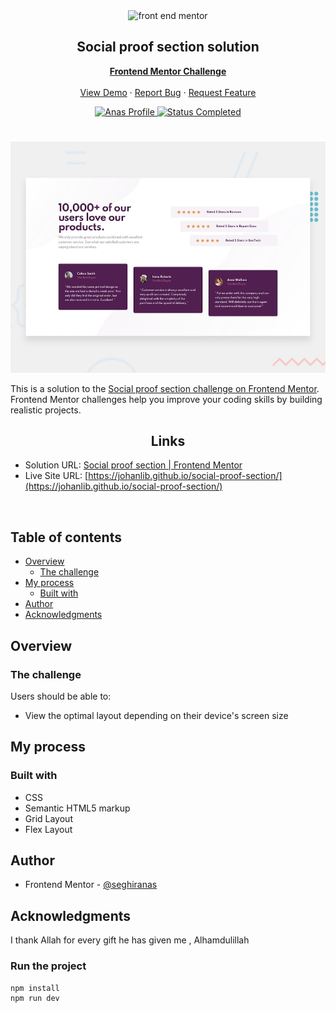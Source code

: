 <div id="top"></div>

<div align="center">

  <img src="https://www.frontendmentor.io/static/images/logo-mobile.svg" alt="front end mentor" width="80">

  <h2 align="center">Social proof section solution</h2>
  <p align="center">
  <!-- a modifier -->
    <a href="https://www.frontendmentor.io/challenges/social-proof-section-6e0qTv_bA"><strong>Frontend Mentor Challenge</strong></a>
    <br />
    <br />
    <a href="https://johanlib.github.io/social-proof-section/">View Demo</a>
    ·
    <a href="https://github.com/johanLib/social-proof-section/issues" target="_blank">Report Bug</a>
    ·
    <a href="https://github.com/johanLib/social-proof-section/issues" target="_blank">Request Feature</a>
  </p>
</div>

<!-- Bagdes -->
<div align="center">
  <!-- Profile -->
  <a href="https://www.frontendmentor.io/profile/seghiranas">
    <img src="https://img.shields.io/badge/Profile-Seghir%20Anas-07043B?style=for-the-badge&logo=frontendmentor" alt="Anas Profile">
  </a>
  <!-- Status -->
  <a href="#">
    <img src="https://img.shields.io/badge/Status-Completed-brightgreen?style=for-the-badge" alt="Status Completed">
  </a>

</div>

#

<div align="center">

![](./design/desktop-preview.jpg)

</div>

This is a solution to the [Social proof section challenge on Frontend Mentor](https://www.frontendmentor.io/challenges/social-proof-section-6e0qTv_bA). Frontend Mentor challenges help you improve your coding skills by building realistic projects.

<h2 align="center">Links</h2>

- Solution URL: [Social proof section | Frontend Mentor](https://www.frontendmentor.io/solutions/social-proof-section-SuEaFXGVPv)
- Live Site URL: [https://johanlib.github.io/social-proof-section/](https://johanlib.github.io/social-proof-section/)

<br>

## Table of contents

- [Overview](#overview)
  - [The challenge](#the-challenge)
- [My process](#my-process)
  - [Built with](#built-with)
- [Author](#author)
- [Acknowledgments](#acknowledgments)

## Overview

### The challenge

Users should be able to:

- View the optimal layout depending on their device's screen size

## My process

### Built with

<!-- Bagdes -->

- CSS
- Semantic HTML5 markup
- Grid Layout
- Flex Layout

## Author

- Frontend Mentor - [@seghiranas](https://www.frontendmentor.io/profile/seghiranas)

## Acknowledgments

I thank Allah for every gift he has given me , Alhamdulillah

### Run the project

```bash
npm install
npm run dev
```
